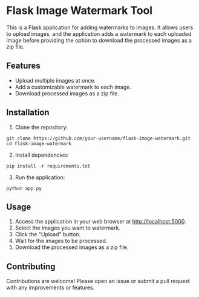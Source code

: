 # Flask Image Watermark Tool

This is a Flask application for adding watermarks to images. It allows users to upload images, and the application adds a watermark to each uploaded image before providing the option to download the processed images as a zip file.

## Features

- Upload multiple images at once.
- Add a customizable watermark to each image.
- Download processed images as a zip file.

## Installation

1. Clone the repository:

```
git clone https://github.com/your-username/flask-image-watermark.git
cd flask-image-watermark
```

2. Install dependencies:

```
pip install -r requirements.txt
```

3. Run the application:

```
python app.py
```


## Usage

1. Access the application in your web browser at [http://localhost:5000](http://localhost:5000).
2. Select the images you want to watermark.
3. Click the "Upload" button.
4. Wait for the images to be processed.
5. Download the processed images as a zip file.


## Contributing

Contributions are welcome! Please open an issue or submit a pull request with any improvements or features.
